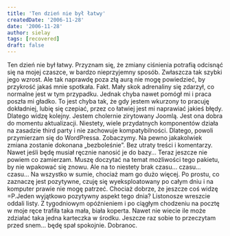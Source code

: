 ```yaml
---
title: 'Ten dzień nie był łatwy'
createdDate: '2006-11-28'
date: '2006-11-28'
author: sielay
tags: [recovered]
draft: false
---
```


Ten dzień nie był łatwy. Przyznam się, że zmiany ciśnienia potrafią odcisnąć się na mojej czaszce, w bardzo nieprzyjemny sposób. Zwłaszcza tak szybki jego wzrost. Ale tak naprawdę poza złą aurą nie mogę powiedzieć, by przykrość jakaś mnie spotkała. Fakt. Mały skok adrenaliny się zdarzył, co normalne jest w tym przypadku. Jednak chyba nawet pomógł mi i praca poszła mi gładko. To jest chyba tak, że gdy jestem wkurzony to pracuję dokładniej, lubię się czepiać, przez co łatwiej jest mi naprawiać jakieś błędy. Dlatego widzę kolejny. Jestem cholernie zirytowany Joomlą. Jest ona dobra do momentu aktualizacji. Niestety, wiele przydatnych komponentów działa na zasadzie third party i nie zachowuje kompatybilności. Dlatego, powoli przymierzam się do WordPressa. Zobaczymy. Na pewno jakakolwiek zmiana zostanie dokonana „bezboleśnie”. Bez utraty treści i komentarzy. Nawet jeśli będę musiał ręcznie nanosić je do bazy… Teraz jeszcze nie powiem co zamierzam. Muszę doczytać na temat możliwości tego pakietu, by nie wpakować się znowu. Ale na to niestety brak czasu… czasu… czasu… Na wszystko w sumie, chociaż mam go dużo więcej. Po prostu, co zaznaczę jest pozytywne, czuję się wyeksploatowany po całym dniu i na komputer prawie nie mogę patrzeć. Chociaż dobrze, że jeszcze coś widzę =P.Jeden wyjątkowo pozytywny aspekt tego dnia? Listonosze wreszcie oddali listy. Z tygodniowym opóźnieniem i po ciągłym chodzeniu na pocztę w moje ręce trafiła taka mała, biała koperta. Nawet nie wiecie ile może zdziałać taka jedna karteczka w środku. Jeszcze raz sobie to przeczytam przed snem… będę spał spokojnie. Dobranoc.
